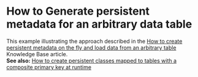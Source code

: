 # How to Generate persistent metadata for an arbitrary data table


<p>This example illustrating the approach described in the <a href="https://www.devexpress.com/Support/Center/p/K18482">How to create persistent metadata on the fly and load data from an arbitrary table</a> Knowledge Base article.<br /><strong>See also:</strong> <a href="https://www.devexpress.com/Support/Center/p/E4606">How to create persistent classes mapped to tables with a composite primary key at runtime </a></p>

<br/>


